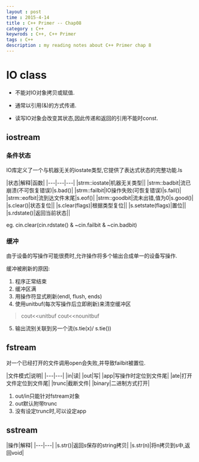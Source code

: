 ```yaml
---                                                                           
layout : post
time : 2015-4-14
title : C++ Primer -- Chap08
category : C++ 
keywrods : C++, C++ Primer
tags : C++ 
description : my reading notes about C++ Primer chap 8
---
```


# IO class

* 不能对IO对象拷贝或赋值.

* 通常以引用(&)的方式传递.

* 读写IO对象会改变其状态,因此传递和返回的引用不能时const.

## iostream

### 条件状态

IO库定义了一个与机器无关的iostate类型,它提供了表达式状态的完整功能.ls

|状态|解释|函数|
|*---*|*---*|*---*|
|strm::iostate|机器无关类型||
|strm::badbit|流已崩溃(不可恢复错误)|s.bad()|
|strm::failbit|IO操作失败(可恢复错误)|s.fail()|
|strm::eofbit|流到达文件末尾|s.eof()|
|strm::goodbit|流未出错,值为0|s.good()|
|s.clear()|状态复位||
|s.clear(flags)|根据类型复位||
|s.setstate(flags)|置位||
|s.rdstate()|返回当前状态||

eg. cin.clear(cin.rdstate() & ~cin.failbit & ~cin.badbit)

### 缓冲

由于设备的写操作可能很费时,允许操作将多个输出合成单一的设备写操作.

缓冲被刷新的原因:

1. 程序正常结束
2. 缓冲区满
3. 用操作符显式刷新(endl, flush, ends)
4. 使用unitbuf(每次写操作后立即刷新)来清空缓冲区
> cout<<unitbuf
> cout<<nounitbuf
5. 输出流别关联到另一个流(s.tie(x)/ s.tie())


## fstream

对一个已经打开的文件调用open会失败,并导致failbit被置位.

|文件模式|说明|
|*---*|*---*|
|in|读|
|out|写|
|app|写操作时定位到文件尾|
|ate|打开文件定位到文件尾|
|trunc|截断文件|
|binary|二进制方式打开|

1.	out/in只能针对fstream对象
2.	out默认附带trunc
3.	没有设定trunc时,可以设定app

## sstream

|操作|解释|
|*---*|*---*|
|s.str()|返回s保存的string拷贝|
|s.str(n)|将n拷贝到s中,返回void|





